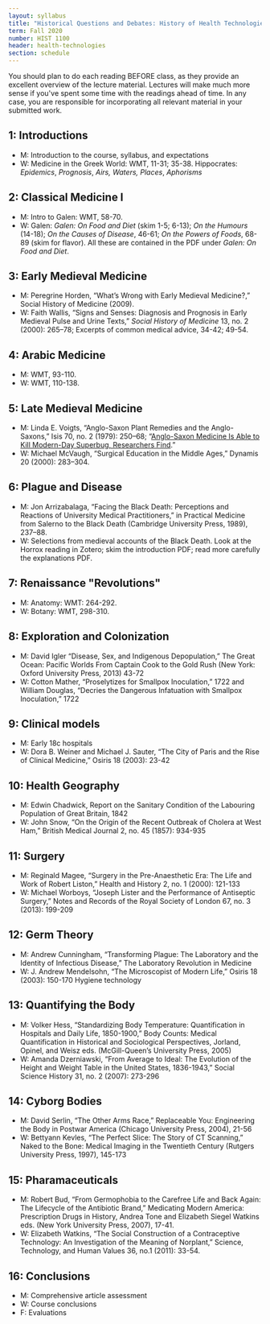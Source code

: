 ```yaml
---
layout: syllabus
title: "Historical Questions and Debates: History of Health Technologies"
term: Fall 2020
number: HIST 1100
header: health-technologies
section: schedule
---
```


You should plan to do each reading BEFORE class, as they provide an excellent overview of the lecture material. Lectures will make much more sense if you've spent some time with the readings ahead of time. In any case, you are responsible for incorporating all relevant material in your submitted work.

## 1: Introductions
- M: Introduction to the course, syllabus, and expectations  
- W: Medicine in the Greek World: WMT, 11-31; 35-38. Hippocrates: _Epidemics_, _Prognosis_, _Airs, Waters, Places_, _Aphorisms_


## 2: Classical Medicine I
- M: Intro to Galen: WMT, 58-70.  
- W: Galen: _Galen: On Food and Diet_ (skim 1-5; 6-13); _On the Humours_ (14-18); _On the Causes of Disease_, 46-61; _On the Powers of Foods_, 68-89 (skim for flavor). All these are contained in the PDF under _Galen: On Food and Diet_.   

## 3: Early Medieval Medicine
- M: Peregrine Horden, “What’s Wrong with Early Medieval Medicine?,” Social History of Medicine (2009).  
- W: Faith Wallis, “Signs and Senses: Diagnosis and Prognosis in Early Medieval Pulse and Urine Texts,” _Social History of Medicine_ 13, no. 2 (2000): 265–78; Excerpts of common medical advice, 34-42; 49-54.  

## 4: Arabic Medicine
- M: WMT, 93-110.  
- W: WMT, 110-138.  

## 5: Late Medieval Medicine
- M: Linda E. Voigts, “Anglo-Saxon Plant Remedies and the Anglo-Saxons,” Isis 70, no. 2 (1979): 250–68; “[Anglo-Saxon Medicine Is Able to Kill Modern-Day Superbug, Researchers Find](http://www.medievalists.net/2015/03/30/anglo-saxon-medicine-is-able-to-kill-modern-day-superbug-researchers-find/).”  
- W: Michael McVaugh, “Surgical Education in the Middle Ages,” Dynamis 20 (2000): 283–304.  


## 6: Plague and Disease
- M: Jon Arrizabalaga, “Facing the Black Death: Perceptions and Reactions of University Medical Practitioners,” in Practical Medicine from Salerno to the Black Death (Cambridge University Press, 1989), 237–88.  
- W: Selections from medieval accounts of the Black Death. Look at the Horrox reading in Zotero; skim the introduction PDF; read more carefully the explanations PDF.   

## 7: Renaissance "Revolutions"
- M: Anatomy: WMT: 264-292.  
- W: Botany: WMT, 298-310.

## 8: Exploration and Colonization
- M: David Igler “Disease, Sex, and Indigenous Depopulation,” The Great Ocean: Pacific Worlds From Captain Cook to the Gold Rush (New York: Oxford University Press, 2013) 43-72
- W: Cotton Mather, “Proselytizes for Smallpox Inoculation,” 1722 and William Douglas, “Decries the Dangerous Infatuation with Smallpox Inoculation,” 1722

## 9: Clinical models
- M: Early 18c hospitals
- W: Dora B. Weiner and Michael J. Sauter, “The City of Paris and the Rise of Clinical Medicine,” Osiris 18 (2003): 23-42

## 10: Health Geography
- M: Edwin Chadwick, Report on the Sanitary Condition of the Labouring Population of Great Britain, 1842
- W: John Snow, “On the Origin of the Recent Outbreak of Cholera at West Ham,” British Medical Journal 2, no. 45 (1857): 934-935

## 11: Surgery
- M: Reginald Magee, “Surgery in the Pre-Anaesthetic Era: The Life and Work of Robert Liston,” Health and History 2, no. 1 (2000): 121-133
- W: Michael Worboys, “Joseph Lister and the Performance of Antiseptic Surgery,” Notes and Records of the Royal Society of London 67, no. 3 (2013): 199-209

## 12: Germ Theory
- M: Andrew Cunningham, “Transforming Plague: The Laboratory and the Identity of Infectious Disease,” The Laboratory Revolution in Medicine
- W: J. Andrew Mendelsohn, “The Microscopist of Modern Life,” Osiris 18 (2003): 150-170
Hygiene technology

## 13: Quantifying the Body
- M: Volker Hess, “Standardizing Body Temperature: Quantification in Hospitals and Daily Life, 1850-1900,” Body Counts: Medical Quantification in Historical and Sociological Perspectives, Jorland, Opinel, and Weisz eds. (McGill-Queen’s University Press, 2005)
- W: Amanda Dzerniawski, “From Average to Ideal: The Evolution of the Height and Weight Table in the United States, 1836-1943,” Social Science History 31, no. 2 (2007): 273-296

## 14: Cyborg Bodies
- M: David Serlin, “The Other Arms Race,” Replaceable You: Engineering the Body in Postwar America (Chicago University Press, 2004), 21-56
- W: Bettyann Kevles, “The Perfect Slice: The Story of CT Scanning,” Naked to the Bone: Medical Imaging in the Twentieth Century (Rutgers University Press, 1997), 145-173

## 15: Pharamaceuticals
- M: Robert Bud, “From Germophobia to the Carefree Life and Back Again: The Lifecycle of the Antibiotic Brand,” Medicating Modern America: Prescription Drugs in History, Andrea Tone and Elizabeth Siegel Watkins eds. (New York University Press, 2007), 17-41.
- W: Elizabeth Watkins, “The Social Construction of a Contraceptive Technology: An Investigation of the Meaning of Norplant,” Science, Technology, and Human Values 36, no.1 (2011): 33-54.

## 16: Conclusions
- M: Comprehensive article assessment    
- W: Course conclusions    
- F: Evaluations
